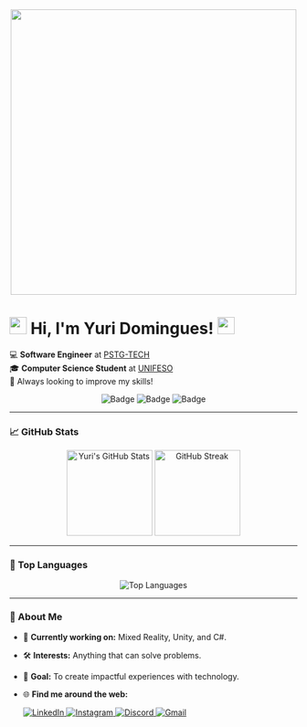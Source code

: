 <div align="center">
  <img src="https://i.imgur.com/u2bZ39F.png" width="500"/>
</div>

<h1> <img src="https://raw.githubusercontent.com/MartinHeinz/MartinHeinz/master/wave.gif" width="30px">  Hi, I'm Yuri Domingues!  <img src="https://raw.githubusercontent.com/MartinHeinz/MartinHeinz/master/wave.gif" width="30px"> </h1>

<p>
  💻 <strong>Software Engineer</strong> at <a href="https://pstg.com.br/">PSTG-TECH</a> <br/>
  🎓 <strong>Computer Science Student</strong> at <a href="https://www.unifeso.edu.br">UNIFESO</a> <br/>
  🌱 Always looking to improve my skills!
</p>

<div align="center">
  <img src="https://img.shields.io/badge/-Software%20Developer-blue?style=for-the-badge" alt="Badge">
  <img src="https://img.shields.io/badge/-Lifelong%20Learner-orange?style=for-the-badge" alt="Badge">
  <img src="https://img.shields.io/badge/-Open%20Source%20Lover-green?style=for-the-badge" alt="Badge">
</div>

---

### 📈 GitHub Stats
<div align="center">
  <img src="https://github-readme-stats.vercel.app/api?username=yuridomingues&hide=contribs,prs&show_icons=true&theme=dracula" alt="Yuri's GitHub Stats" height="150"/>
  <img src="https://streak-stats.demolab.com?user=yuridomingues&theme=dracula" alt="GitHub Streak" height="150"/>
</div>

---

### 🌟 Top Languages
<div align="center">
  <img src="https://github-readme-stats.vercel.app/api/top-langs/?username=yuridomingues&layout=compact&theme=dracula" alt="Top Languages" />
</div>

---

### 🚀 About Me
- 💼 <strong>Currently working on:</strong> Mixed Reality, Unity, and C#.
- 🛠️ <strong>Interests:</strong> Anything that can solve problems.
- 🎯 <strong>Goal:</strong> To create impactful experiences with technology.
- 🌐 <strong>Find me around the web:</strong>
  
  <div>
    <a href="https://www.linkedin.com/in/yuri-domingues-63869b320/" target="_blank">
      <img src="https://img.shields.io/badge/LinkedIn-0077B5?style=for-the-badge&logo=linkedin&logoColor=white" alt="LinkedIn"/>
    </a>
    <a href="https://instagram.com/yuridomingues_" target="_blank">
      <img src="https://img.shields.io/badge/-Instagram-%23E4405F?style=for-the-badge&logo=instagram&logoColor=white" alt="Instagram"/>
    </a>
    <a href="https://discord.gg/gQn5tVZAYu" target="_blank">
      <img src="https://img.shields.io/badge/Discord-7289DA?style=for-the-badge&logo=discord&logoColor=white" alt="Discord"/>
    </a>
    <a href="mailto:yuridomingues.contato@gmail.com">
      <img src="https://img.shields.io/badge/-Gmail-%23333?style=for-the-badge&logo=gmail&logoColor=white" alt="Gmail"/>
    </a>
  </div>
